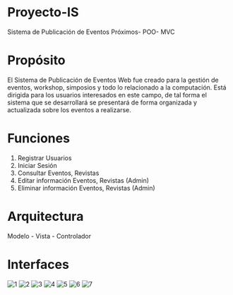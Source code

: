 # Proyecto-IS
 Sistema de Publicación de Eventos Próximos- POO- MVC
 
# Propósito
 El Sistema de Publicación de Eventos Web fue creado para la gestión de eventos, workshop, simposios y todo lo relacionado a la computación.
 Está dirigida para los usuarios interesados en este campo, de tal forma el sistema que se desarrollará se presentará de forma organizada y actualizada sobre los eventos a realizarse.
# Funciones
 1) Registrar Usuarios
 2) Iniciar Sesión
 3) Consultar Eventos, Revistas
 4) Editar información Eventos, Revistas (Admin)
 5) Eliminar información Eventos, Revistas (Admin)
# Arquitectura
 Modelo - Vista - Controlador
# Interfaces
![1](https://user-images.githubusercontent.com/83424577/129466896-f79ee1f0-14b3-4c54-ac44-6e3b2f49e22a.PNG)
![2](https://user-images.githubusercontent.com/83424577/129466901-d01c0c2b-dbab-4384-b079-b6a24793cfb5.PNG)
![3](https://user-images.githubusercontent.com/83424577/129466905-6b8da722-d790-4be8-b934-c4486434045c.PNG)
![4](https://user-images.githubusercontent.com/83424577/129466911-575c2d73-132e-4b71-9441-e0e765b10c6f.PNG)
![5](https://user-images.githubusercontent.com/83424577/129466914-335b0aef-881d-422d-8f2c-dc77a4496a43.PNG)
![6](https://user-images.githubusercontent.com/83424577/129466918-bb6bff47-5ee5-4a5f-bccc-5376bae2b258.PNG)
![7](https://user-images.githubusercontent.com/83424577/129466923-6a4de9df-6a15-4235-9504-8a4679f7e9cc.PNG)
 

